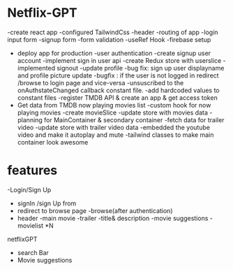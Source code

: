 # Netflix-GPT
-create react app
-configured TailwindCss
-header
-routing of app
-login input form
-signup form
-form validation
-useRef Hook
-firebase setup
- deploy app for production
-user authentication
-create signup user account
-implement sign in user api
-create Redux store with userslice
-implemented signout
-update profile
-bug fix: sign up user displayname and profile picture update
-bugfix : if the user is not logged in redirect /browse to login page and vice-versa
-unsuscribed to the onAuthstateChanged callback  constant file.
-add hardcoded values to constant files
-register TMDB API & create an app & get access token
- Get data from TMDB now playing movies list
-custom hook for now playing movies
-create movieSlice
-update store with movies data
-planning for MainContainer & secondary container
-fetch data for trailer video
-update store with trailer video data
-embedded the youtube video and make it autoplay and mute
-tailwind classes to make main container look awesome

# features
-Login/Sign Up
  - signIn /sign Up from
   - redirect to browse page
-browse(after authentication)
 - header
 -main movie
     -trailer
     -title& description
     -movie suggestions
       -movielist *N

netflixGPT
 - search Bar
 - Movie suggestions
